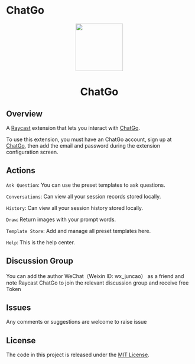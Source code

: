 # ChatGo

<p align="center">
   <img src="https://s.newscdn.cn/yilu/smallapp/images/ketong/command-icon.png" height="128">
   <h1 align="center">ChatGo</h1>
 </p>

## Overview

A [Raycast](https://raycast.com/) extension that lets you interact with [ChatGo](http://www.chatgo.pro/).

To use this extension, you must have an ChatGo account, sign up at [ChatGo](http://www.chatgo.pro/), then add the email and password during the extension configuration screen.

## Actions

`Ask Question`: You can use the preset templates to ask questions.

`Conversations`: Can view all your session records stored locally.

`History`: Can view all your session history stored locally.

`Draw`: Return images with your prompt words.

`Template Store`: Add and manage all preset templates here.

`Help`: This is the help center.

## Discussion Group
You can add the author WeChat（Weixin ID: wx_juncao） as a friend and note Raycast ChatGo to join the relevant discussion group and receive free Token


## Issues
Any comments or suggestions are welcome to raise issue

## License
The code in this project is released under the [MIT License](LICENSE).

